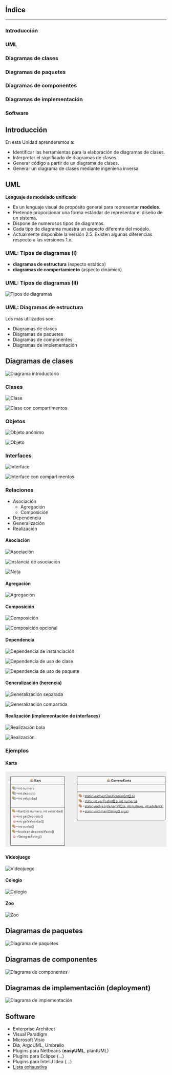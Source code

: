 ## Índice
--- 
### Introducción
### UML
### **Diagramas de clases**
### Diagramas de paquetes
### Diagramas de componentes
### Diagramas de implementación
### Software
<!--- Note: Nota a pie de pÃ¡gina. -->



## Introducción

En esta Unidad aprenderemos a:

- Identificar las herramientas para la elaboración de diagramas de clases.
- Interpretar el significado de diagramas de clases.
- Generar código a partir de un diagrama de clases.
- Generar un diagrama de clases mediante ingeniería inversa.



## UML

**Lenguaje de modelado unificado**

- Es un lenguaje visual de propósito general para representar **modelos**.
- Pretende proporcionar una forma estándar de representar el diseño de un sistema.
- Dispone de numerosos tipos de diagramas.
- Cada tipo de diagrama muestra un aspecto diferente del modelo.
- Actualmente disponible la versión 2.5. Existen algunas diferencias respecto a las versiones 1.x.


###  UML: Tipos de diagramas (I)

- **diagramas de estructura** (aspecto estático)
- **diagramas de comportamiento** (aspecto dinámico)


### UML: Tipos de diagramas (II)

![Tipos de diagramas](http://jamj2000.github.io/entornosdesarrollo/5/assets/uml-diagrams.png)


### UML: Diagramas de estructura

Los más utilizados son:

- Diagramas de clases
- Diagramas de paquetes
- Diagramas de componentes
- Diagramas de implementación



## Diagramas de clases


![Diagrama introductorio](http://jamj2000.github.io/entornosdesarrollo/5/assets/class-diagram-domain-overview.png)


### Clases

![Clase](http://jamj2000.github.io/entornosdesarrollo/5/assets/class-no-compartments.png)

![Clase con compartimentos](http://jamj2000.github.io/entornosdesarrollo/5/assets/class-compartments-impl.png)


### Objetos

![Objeto anónimo](http://jamj2000.github.io/entornosdesarrollo/5/assets/object-anonymous.png)

![Objeto](http://jamj2000.github.io/entornosdesarrollo/5/assets/object-named-slots-value.png)


### Interfaces

![Interface](http://jamj2000.github.io/entornosdesarrollo/5/assets/class-interface.png)

![Interface con compartimentos](http://jamj2000.github.io/entornosdesarrollo/5/assets/class-interface-compartments.png)


### Relaciones

- Asociación
    - Agregación
    - Composición
- Dependencia
- Generalización
- Realización


#### Asociación

![Asociación](http://jamj2000.github.io/entornosdesarrollo/5/assets/association.png)

![Instancia de asociación](http://jamj2000.github.io/entornosdesarrollo/5/assets/link.png)

![Nota](http://jamj2000.github.io/entornosdesarrollo/5/assets/core-comment-note.png)


#### Agregación

![Agregación](http://jamj2000.github.io/entornosdesarrollo/5/assets/shared-aggregation.png)


#### Composición

![Composición](http://jamj2000.github.io/entornosdesarrollo/5/assets/class-composition.png)

![Composición opcional](http://jamj2000.github.io/entornosdesarrollo/5/assets/class-composition-optional.png)


#### Dependencia

![Dependencia de instanciación](http://jamj2000.github.io/entornosdesarrollo/5/assets/instantiate.png)

![Dependencia de uso de clase](http://jamj2000.github.io/entornosdesarrollo/5/assets/class-dependency-usage.png)

![Dependencia de uso de paquete](http://jamj2000.github.io/entornosdesarrollo/5/assets/use-package.png)


#### Generalización (herencia)

![Generalización separada](http://jamj2000.github.io/entornosdesarrollo/5/assets/class-generalizaion-separate.png)

![Generalización compartida](http://jamj2000.github.io/entornosdesarrollo/5/assets/class-generalizaion-shared.png)


#### Realización (implementación de interfaces)

![Realización bola](http://jamj2000.github.io/entornosdesarrollo/5/assets/class-interface-realization-ball.png)

![Realización](http://jamj2000.github.io/entornosdesarrollo/5/assets/class-interface-realization.png)


### Ejemplos


#### Karts

![Karts](https://raw.githubusercontent.com/iesvelez-daw/karts/master/img/kartsUML.png)


#### Videojuego

![Videojuego](https://raw.githubusercontent.com/iesvelez-daw/videojuego/master/img/videojuegoUML.png)


#### Colegio

![Colegio](https://raw.githubusercontent.com/iesvelez-daw/colegio/master/img/colegioUML.png)


#### Zoo

![Zoo](https://raw.githubusercontent.com/iesvelez-daw/zoo/master/img/zooUML.png)



## Diagramas de paquetes


![Diagrama de paquetes](http://jamj2000.github.io/entornosdesarrollo/5/assets/package-diagram-elements.png)



## Diagramas de componentes


![Diagrama de componentes](http://jamj2000.github.io/entornosdesarrollo/5/assets/component-diagram-overview.png)



## Diagramas de implementación (deployment)


![Diagrama de implementación](http://jamj2000.github.io/entornosdesarrollo/5/assets/deployment-diagram-overview-specification.png)



## Software

- Enterprise Architect
- Visual Paradigm
- Microsoft Visio
- Dia, ArgoUML, Umbrello
- Plugins para Netbeans (**easyUML**, plantUML)
- Plugins para Eclipse (...)
- Plugins para IntellJ Idea (...)
- [Lista exhaustiva](https://en.wikipedia.org/wiki/List_of_Unified_Modeling_Language_tools)
